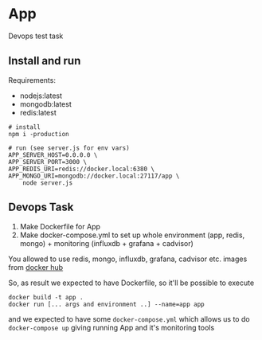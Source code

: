 # App

Devops test task

## Install and run

Requirements:

* nodejs:latest
* mongodb:latest
* redis:latest

```
# install
npm i -production

# run (see server.js for env vars)
APP_SERVER_HOST=0.0.0.0 \
APP_SERVER_PORT=3000 \
APP_REDIS_URI=redis://docker.local:6380 \
APP_MONGO_URI=mongodb://docker.local:27117/app \
    node server.js
```

## Devops Task

1. Make Dockerfile for App
2. Make docker-compose.yml to set up whole environment (app, redis, mongo) + monitoring (influxdb + grafana + cadvisor)

You allowed to use redis, mongo, influxdb, grafana, cadvisor etc. images from [docker hub](https://hub.docker.com)

So, as result we expected to have Dockerfile, so it'll be possible to execute

```
docker build -t app .
docker run [... args and environment ..] --name=app app
```

and we expected to have some `docker-compose.yml` which allows us to do `docker-compose up` giving running App and it's monitoring tools